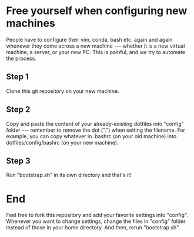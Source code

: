 # Free yourself when configuring new machines
People have to configure their vim, conda, bash etc. again and again whenever they come across a new machine --- whether it is a new virtual machine, a server, or your new PC.
This is painful, and we try to automate the process.
## Step 1
Clone this git repository on your new machine.
## Step 2
Copy and paste the content of your already-existing dotfiles into "config" folder --- remember to remove the dot (".") when setting the filename. For example, you can copy whatever in .bashrc (on your old machine) into dotfiles/config/bashrc (on your new machine).
## Step 3
Run "bootstrap.sh" in its own directory and that's it!

# End
Feel free to fork this repository and add your favorite settings into "config". Whenever you want to change settings, change the files in "config" folder instead of those in your home directory. And then, rerun "bootstrap.sh".
